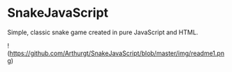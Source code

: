 # SnakeJavaScript
Simple, classic snake game created in pure JavaScript and HTML.

!(https://github.com/Arthurgt/SnakeJavaScript/blob/master/img/readme1.png)
